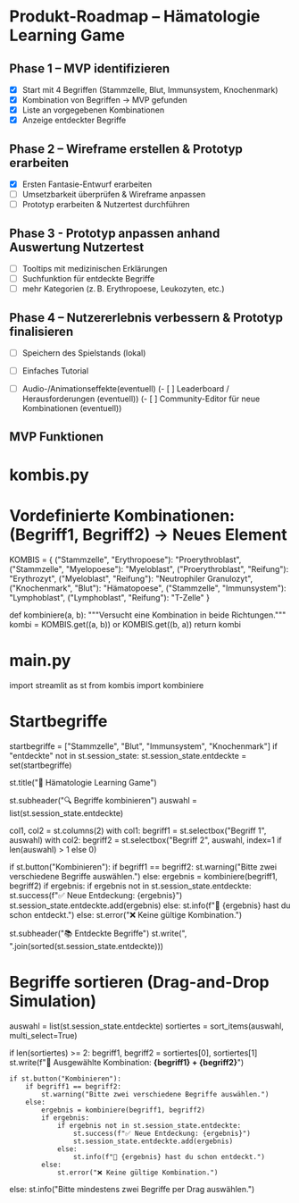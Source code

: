 # Produkt-Roadmap – Hämatologie Learning Game

## Phase 1 – MVP identifizieren
- [x] Start mit 4 Begriffen (Stammzelle, Blut, Immunsystem, Knochenmark)
- [x] Kombination von Begriffen -> MVP gefunden
- [x] Liste an vorgegebenen Kombinationen
- [x] Anzeige entdeckter Begriffe

## Phase 2 – Wireframe erstellen & Prototyp erarbeiten 
- [x] Ersten Fantasie-Entwurf erarbeiten
- [ ] Umsetzbarkeit überprüfen & Wireframe anpassen
- [ ] Prototyp erarbeiten & Nutzertest durchführen

## Phase 3 - Prototyp anpassen anhand Auswertung Nutzertest
- [ ] Tooltips mit medizinischen Erklärungen
- [ ] Suchfunktion für entdeckte Begriffe
- [ ] mehr Kategorien (z. B. Erythropoese, Leukozyten, etc.)

## Phase 4 – Nutzererlebnis verbessern & Prototyp finalisieren
- [ ] Speichern des Spielstands (lokal)
- [ ] Einfaches Tutorial
- [ ] Audio-/Animationseffekte(eventuell)
    (- [ ] Leaderboard / Herausforderungen (eventuell))
    (- [ ] Community-Editor für neue Kombinationen (eventuell))


## MVP Funktionen 

# kombis.py

# Vordefinierte Kombinationen: (Begriff1, Begriff2) → Neues Element
KOMBIS = {
    ("Stammzelle", "Erythropoese"): "Proerythroblast",
    ("Stammzelle", "Myelopoese"): "Myeloblast",
    ("Proerythroblast", "Reifung"): "Erythrozyt",
    ("Myeloblast", "Reifung"): "Neutrophiler Granulozyt",
    ("Knochenmark", "Blut"): "Hämatopoese",
    ("Stammzelle", "Immunsystem"): "Lymphoblast",
    ("Lymphoblast", "Reifung"): "T-Zelle"
}

def kombiniere(a, b):
    """Versucht eine Kombination in beide Richtungen."""
    kombi = KOMBIS.get((a, b)) or KOMBIS.get((b, a))
    return kombi


# main.py
import streamlit as st
from kombis import kombiniere

# Startbegriffe
startbegriffe = ["Stammzelle", "Blut", "Immunsystem", "Knochenmark"]
if "entdeckte" not in st.session_state:
    st.session_state.entdeckte = set(startbegriffe)

st.title("🧬 Hämatologie Learning Game")

st.subheader("🔍 Begriffe kombinieren")
auswahl = list(st.session_state.entdeckte)

col1, col2 = st.columns(2)
with col1:
    begriff1 = st.selectbox("Begriff 1", auswahl)
with col2:
    begriff2 = st.selectbox("Begriff 2", auswahl, index=1 if len(auswahl) > 1 else 0)

if st.button("Kombinieren"):
    if begriff1 == begriff2:
        st.warning("Bitte zwei verschiedene Begriffe auswählen.")
    else:
        ergebnis = kombiniere(begriff1, begriff2)
        if ergebnis:
            if ergebnis not in st.session_state.entdeckte:
                st.success(f"✅ Neue Entdeckung: {ergebnis}")
                st.session_state.entdeckte.add(ergebnis)
            else:
                st.info(f"🔁 {ergebnis} hast du schon entdeckt.")
        else:
            st.error("❌ Keine gültige Kombination.")

st.subheader("📚 Entdeckte Begriffe")
st.write(", ".join(sorted(st.session_state.entdeckte)))

# Begriffe sortieren (Drag-and-Drop Simulation)
auswahl = list(st.session_state.entdeckte)
sortiertes = sort_items(auswahl, multi_select=True)

if len(sortiertes) >= 2:
    begriff1, begriff2 = sortiertes[0], sortiertes[1]
    st.write(f"🧪 Ausgewählte Kombination: **{begriff1} + {begriff2}**")

    if st.button("Kombinieren"):
        if begriff1 == begriff2:
            st.warning("Bitte zwei verschiedene Begriffe auswählen.")
        else:
            ergebnis = kombiniere(begriff1, begriff2)
            if ergebnis:
                if ergebnis not in st.session_state.entdeckte:
                    st.success(f"✅ Neue Entdeckung: {ergebnis}")
                    st.session_state.entdeckte.add(ergebnis)
                else:
                    st.info(f"🔁 {ergebnis} hast du schon entdeckt.")
            else:
                st.error("❌ Keine gültige Kombination.")
else:
    st.info("Bitte mindestens zwei Begriffe per Drag auswählen.")
